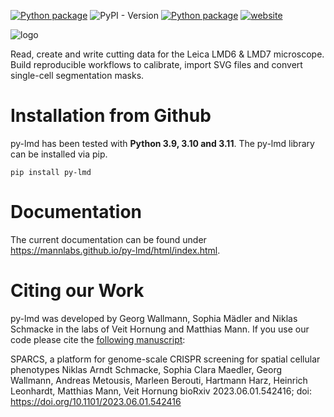 
[![Python package](https://github.com/MannLabs/py-lmd/actions/workflows/python-package.yml/badge.svg?branch=main)](https://github.com/MannLabs/py-lmd/actions/workflows/python-package.yml) 
![PyPI - Version](https://img.shields.io/pypi/v/py-lmd)
[![Python package](https://img.shields.io/badge/license-MIT-blue)](https://github.com/MannLabs/py-lmd/actions/workflows/python-package.yml)
[![website](https://img.shields.io/website?url=https%3A%2F%2Fmannlabs.github.io/py-lmd/html/index.html)](https://mannlabs.github.io/py-lmd/html/index.html)

![logo](https://github.com/MannLabs/py-lmd/assets/15019107/e7c619a2-69c9-4cb6-8723-fab94c8d3558)

Read, create and write cutting data for the Leica LMD6 & LMD7 microscope.
Build reproducible workflows to calibrate, import SVG files and convert single-cell segmentation masks.


Installation from Github
========================
py-lmd has been tested with **Python 3.9, 3.10 and 3.11**.
The py-lmd library can be installed via pip.

``` 
pip install py-lmd
```
  
Documentation
=============
The current documentation can be found under https://mannlabs.github.io/py-lmd/html/index.html.

Citing our Work
=================

py-lmd was developed by Georg Wallmann, Sophia Mädler and Niklas Schmacke in the labs of Veit Hornung and Matthias Mann. If you use our code please cite the [following manuscript](https://www.biorxiv.org/content/10.1101/2023.06.01.542416v1):

SPARCS, a platform for genome-scale CRISPR screening for spatial cellular phenotypes
Niklas Arndt Schmacke, Sophia Clara Maedler, Georg Wallmann, Andreas Metousis, Marleen Berouti, Hartmann Harz, Heinrich Leonhardt, Matthias Mann, Veit Hornung
bioRxiv 2023.06.01.542416; doi: https://doi.org/10.1101/2023.06.01.542416


